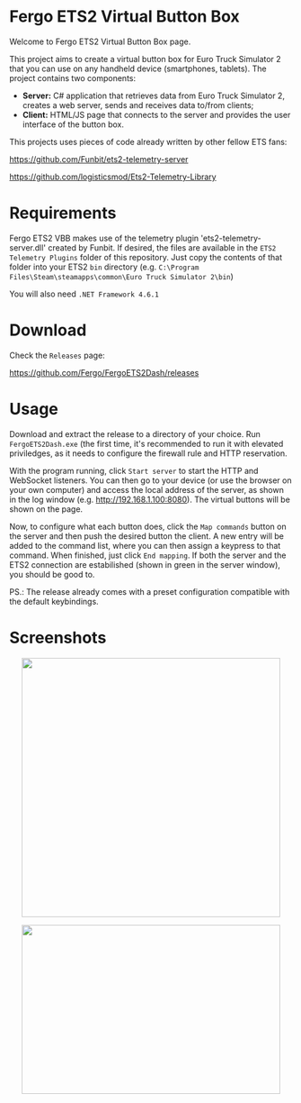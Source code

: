 
# Fergo ETS2 Virtual Button Box

Welcome to Fergo ETS2 Virtual Button Box page. 

This project aims to create a virtual button box for Euro Truck Simulator 2 that you can use on any handheld device (smartphones, tablets). The project contains two components:

* **Server:** C# application that retrieves data from Euro Truck Simulator 2, creates a web server, sends and receives data to/from clients;
* **Client:** HTML/JS page that connects to the server and provides the user interface of the button box.

This projects uses pieces of code already written by other fellow ETS fans:

https://github.com/Funbit/ets2-telemetry-server

https://github.com/logisticsmod/Ets2-Telemetry-Library

# Requirements

Fergo ETS2 VBB makes use of the telemetry plugin 'ets2-telemetry-server.dll' created by Funbit. If desired, the files are available in the `ETS2 Telemetry Plugins` folder of this repository. Just copy the contents of that folder into your ETS2 `bin` directory (e.g. `C:\Program Files\Steam\steamapps\common\Euro Truck Simulator 2\bin`)

You will also need `.NET Framework 4.6.1`

# Download 

Check the `Releases` page:

https://github.com/Fergo/FergoETS2Dash/releases

# Usage

Download and extract the release to a directory of your choice. Run `FergoETS2Dash.exe` (the first time, it's recommended to run it with elevated priviledges, as it needs to configure the firewall rule and HTTP reservation.

With the program running, click `Start server` to start the HTTP and WebSocket listeners. You can then go to your device (or  use the browser on your own computer) and access the local address of the server, as shown in the log window (e.g. http://192.168.1.100:8080). The virtual buttons will be shown on the page. 

Now, to configure what each button does, click the `Map commands` button on the server and then push the desired button the client. A new entry will be added to the command list, where you can then assign a keypress to that command. When finished, just click `End mapping`. If both the server and the ETS2 connection are estabilished (shown in green in the server window), you should be good to.

PS.: The release already comes with a preset configuration compatible with the default keybindings.

# Screenshots

<p align="center">
  <img width="460" src="https://i.imgur.com/GP3LQxy.jpg">
</p>

<p align="center">
  <img width="460" height="300" src="https://i.imgur.com/mQVDdgf.png">
</p>

